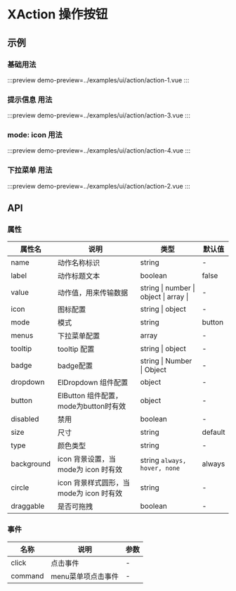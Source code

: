 # XAction 操作按钮

## 示例

### 基础用法

:::preview
demo-preview=../examples/ui/action/action-1.vue
:::

### 提示信息 用法

:::preview
demo-preview=../examples/ui/action/action-3.vue
:::

### mode: icon 用法

:::preview
demo-preview=../examples/ui/action/action-4.vue
:::

### 下拉菜单 用法

:::preview
demo-preview=../examples/ui/action/action-2.vue
:::

<!-- ### 拖拽 用法


:::preview
demo-preview=../examples/ui/action/action-5.vue
:::


### 拖拽 用法


:::preview
demo-preview=../examples/ui/action/action-6.vue
::: -->

## API

### 属性

| 属性名     | 说明                                     | 类型                                   | 默认值  |
| ---------- | ---------------------------------------- | -------------------------------------- | ------- |
| name       | 动作名称标识                             | string                                 | -       |
| label      | 动作标题文本                             | boolean                                | false   |
| value      | 动作值，用来传输数据                     | string \| number \| object \| array \| | -       |
| icon       | 图标配置                                 | string \| object                       | -       |
| mode       | 模式                                     | string                                 | button  |
| menus      | 下拉菜单配置                             | array                                  | -       |
| tooltip    | tooltip 配置                             | string \| object                       | -       |
| badge      | badge配置                                | string \| Number \| Object             | -       |
| dropdown   | ElDropdown 组件配置                      | object                                 | -       |
| button     | ElButton 组件配置，mode为button时有效    | object                                 | -       |
| disabled   | 禁用                                     | boolean                                | -       |
| size       | 尺寸                                     | string                                 | default |
| type       | 颜色类型                                 | string                                 | -       |
| background | icon 背景设置，当 mode为 icon 时有效     | string `always, hover, none`           | always  |
| circle     | icon 背景样式圆形，当 mode为 icon 时有效 | string                                 | -       |
| draggable  | 是否可拖拽                               | boolean                                | -       |

### 事件

| 名称    | 说明               | 参数 |
| ------- | ------------------ | ---- |
| click   | 点击事件           | -    |
| command | menu菜单项点击事件 | -    |
